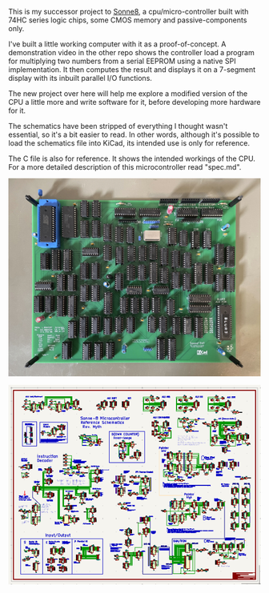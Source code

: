 This is my successor project to
[Sonne8](https://github.com/michaelmangelsdorf/Sonne8), a cpu/micro-controller built with
74HC series logic chips, some CMOS memory and passive-components only.

I've built a little working computer with it as a proof-of-concept. A demonstration video in the other repo shows the controller load a program for multiplying two numbers from a serial EEPROM using a native SPI implementation. It then computes the result and displays it on a 7-segment display with its inbuilt parallel I/O functions.

The new project over here will help me explore a modified version of the CPU a little more and write software for it,
before developing more hardware for it.

The schematics have been stripped of everything I thought wasn't essential, so it's a bit
easier to read. In other words, although it's possible to load the schematics file into KiCad,
its intended use is only for reference.

The C file is also for reference. It shows the intended workings of the CPU. For a more detailed description of this microcontroller read "spec.md".

![PCB with working Sonne8 micro-controller](https://github.com/michaelmangelsdorf/myth/blob/main/sonne8pcb.jpg)

![PCB with working Sonne8 micro-controller](https://github.com/michaelmangelsdorf/myth/blob/main/mythkicad.png)

